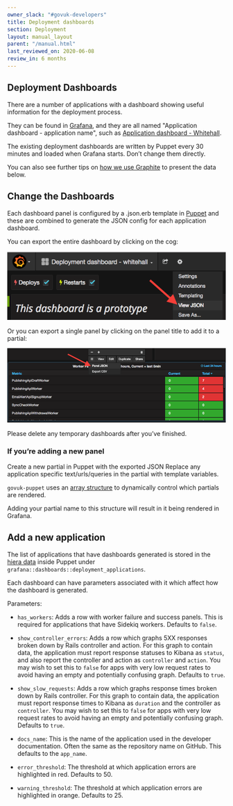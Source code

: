 ```yaml
---
owner_slack: "#govuk-developers"
title: Deployment dashboards
section: Deployment
layout: manual_layout
parent: "/manual.html"
last_reviewed_on: 2020-06-08
review_in: 6 months
---
```


## Deployment Dashboards

There are a number of applications with a dashboard showing useful information for the deployment process.

They can be found in [Grafana](tools.html#grafana), and they are all named "Application dashboard - application name", such as [Application dashboard - Whitehall][whitehall-dashboard].

The existing deployment dashboards are written by Puppet every 30 minutes and loaded when Grafana starts. Don’t change them directly.

You can also see further tips on [how we use Graphite][graphite-dashboards] to present the data below.

## Change the Dashboards

Each dashboard panel is configured by a .json.erb template in [Puppet][application_dashboard_panels] and these are combined to generate the JSON config for each application dashboard.

You can export the entire dashboard by clicking on the cog:

![Dashboard JSON](images/deployment_dashboards/view_json.png)

Or you can export a single panel by clicking on the panel title to add it to a partial:

![Panel JSON](images/deployment_dashboards/panel_json.png)

Please delete any temporary dashboards after you’ve finished.

### If you’re adding a new panel

Create a new partial in Puppet with the exported JSON
Replace any application specific text/urls/queries in the partial with template variables.

`govuk-puppet` uses an [array structure](https://github.com/alphagov/govuk-puppet/blob/master/modules/grafana/manifests/dashboards.pp) to dynamically control which partials are rendered.

Adding your partial name to this structure will result in it being rendered in Grafana.

## Add a new application

The list of applications that have dashboards generated is stored in the [hiera data](https://github.com/alphagov/govuk-puppet/blob/master/hieradata/common.yaml) inside Puppet under `grafana::dashboards::deployment_applications`.

Each dashboard can have parameters associated with it which affect how the dashboard is generated.

Parameters:

- `has_workers`: Adds a row with worker failure and success panels. This is required for applications that have Sidekiq workers. Defaults to `false`.

- `show_controller_errors`: Adds a row which graphs 5XX responses broken down by Rails controller and action. For this graph to contain data, the application must report response statuses to Kibana as `status`, and also report the controller and action as `controller` and `action`. You may wish to set this to `false` for apps with very low request rates to avoid having an empty and potentially confusing graph. Defaults to `true`.

- `show_slow_requests`: Adds a row which graphs response times broken down by Rails controller. For this graph to contain data, the application must report response times to Kibana as `duration` and the controller as `controller`. You may wish to set this to `false` for apps with very low request rates to avoid having an empty and potentially confusing graph. Defaults to `true`.

- `docs_name`: This is the name of the application used in the developer documentation. Often the same as the repository name on GitHub. This defaults to the `app_name`.

- `error_threshold`: The threshold at which application errors are highlighted in red. Defaults to 50.

- `warning_threshold`: The threshold at which application errors are highlighted in orange. Defaults to 25.

[application_dashboard_panels]: https://github.com/alphagov/govuk-puppet/tree/master/modules/grafana/templates/dashboards/application_dashboard_panels

[whitehall-dashboard]: https://grafana.publishing.service.gov.uk/dashboard/file/whitehall.json
[graphite-dashboards]: graphite-and-deployment-dashboards.html
[events]: http://graphite.readthedocs.io/en/latest/events.html
[add-dashboard]: add-deployment-dashboard.html
